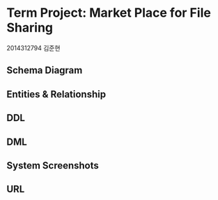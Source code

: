 # Term Project: Market Place for File Sharing

2014312794 김준현

## Schema Diagram

## Entities & Relationship

## DDL

## DML

## System Screenshots

## URL